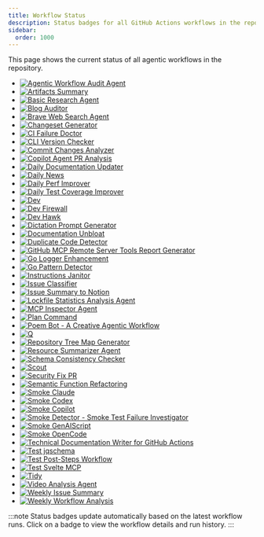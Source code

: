 ```yaml
---
title: Workflow Status
description: Status badges for all GitHub Actions workflows in the repository.
sidebar:
  order: 1000
---
```


This page shows the current status of all agentic workflows in the repository.

- [![Agentic Workflow Audit Agent](https://github.com/githubnext/gh-aw/actions/workflows/audit-workflows.lock.yml/badge.svg)](https://github.com/githubnext/gh-aw/actions/workflows/audit-workflows.lock.yml)
- [![Artifacts Summary](https://github.com/githubnext/gh-aw/actions/workflows/artifacts-summary.lock.yml/badge.svg)](https://github.com/githubnext/gh-aw/actions/workflows/artifacts-summary.lock.yml)
- [![Basic Research Agent](https://github.com/githubnext/gh-aw/actions/workflows/research.lock.yml/badge.svg)](https://github.com/githubnext/gh-aw/actions/workflows/research.lock.yml)
- [![Blog Auditor](https://github.com/githubnext/gh-aw/actions/workflows/blog-auditor.lock.yml/badge.svg)](https://github.com/githubnext/gh-aw/actions/workflows/blog-auditor.lock.yml)
- [![Brave Web Search Agent](https://github.com/githubnext/gh-aw/actions/workflows/brave.lock.yml/badge.svg)](https://github.com/githubnext/gh-aw/actions/workflows/brave.lock.yml)
- [![Changeset Generator](https://github.com/githubnext/gh-aw/actions/workflows/changeset-generator.lock.yml/badge.svg)](https://github.com/githubnext/gh-aw/actions/workflows/changeset-generator.lock.yml)
- [![CI Failure Doctor](https://github.com/githubnext/gh-aw/actions/workflows/ci-doctor.lock.yml/badge.svg)](https://github.com/githubnext/gh-aw/actions/workflows/ci-doctor.lock.yml)
- [![CLI Version Checker](https://github.com/githubnext/gh-aw/actions/workflows/cli-version-checker.lock.yml/badge.svg)](https://github.com/githubnext/gh-aw/actions/workflows/cli-version-checker.lock.yml)
- [![Commit Changes Analyzer](https://github.com/githubnext/gh-aw/actions/workflows/commit-changes-analyzer.lock.yml/badge.svg)](https://github.com/githubnext/gh-aw/actions/workflows/commit-changes-analyzer.lock.yml)
- [![Copilot Agent PR Analysis](https://github.com/githubnext/gh-aw/actions/workflows/copilot-agent-analysis.lock.yml/badge.svg)](https://github.com/githubnext/gh-aw/actions/workflows/copilot-agent-analysis.lock.yml)
- [![Daily Documentation Updater](https://github.com/githubnext/gh-aw/actions/workflows/daily-doc-updater.lock.yml/badge.svg)](https://github.com/githubnext/gh-aw/actions/workflows/daily-doc-updater.lock.yml)
- [![Daily News](https://github.com/githubnext/gh-aw/actions/workflows/daily-news.lock.yml/badge.svg)](https://github.com/githubnext/gh-aw/actions/workflows/daily-news.lock.yml)
- [![Daily Perf Improver](https://github.com/githubnext/gh-aw/actions/workflows/daily-perf-improver.lock.yml/badge.svg)](https://github.com/githubnext/gh-aw/actions/workflows/daily-perf-improver.lock.yml)
- [![Daily Test Coverage Improver](https://github.com/githubnext/gh-aw/actions/workflows/daily-test-improver.lock.yml/badge.svg)](https://github.com/githubnext/gh-aw/actions/workflows/daily-test-improver.lock.yml)
- [![Dev](https://github.com/githubnext/gh-aw/actions/workflows/dev.lock.yml/badge.svg)](https://github.com/githubnext/gh-aw/actions/workflows/dev.lock.yml)
- [![Dev Firewall](https://github.com/githubnext/gh-aw/actions/workflows/dev.firewall.lock.yml/badge.svg)](https://github.com/githubnext/gh-aw/actions/workflows/dev.firewall.lock.yml)
- [![Dev Hawk](https://github.com/githubnext/gh-aw/actions/workflows/dev-hawk.lock.yml/badge.svg)](https://github.com/githubnext/gh-aw/actions/workflows/dev-hawk.lock.yml)
- [![Dictation Prompt Generator](https://github.com/githubnext/gh-aw/actions/workflows/dictation-prompt.lock.yml/badge.svg)](https://github.com/githubnext/gh-aw/actions/workflows/dictation-prompt.lock.yml)
- [![Documentation Unbloat](https://github.com/githubnext/gh-aw/actions/workflows/unbloat-docs.lock.yml/badge.svg)](https://github.com/githubnext/gh-aw/actions/workflows/unbloat-docs.lock.yml)
- [![Duplicate Code Detector](https://github.com/githubnext/gh-aw/actions/workflows/duplicate-code-detector.lock.yml/badge.svg)](https://github.com/githubnext/gh-aw/actions/workflows/duplicate-code-detector.lock.yml)
- [![GitHub MCP Remote Server Tools Report Generator](https://github.com/githubnext/gh-aw/actions/workflows/github-mcp-tools-report.lock.yml/badge.svg)](https://github.com/githubnext/gh-aw/actions/workflows/github-mcp-tools-report.lock.yml)
- [![Go Logger Enhancement](https://github.com/githubnext/gh-aw/actions/workflows/go-logger.lock.yml/badge.svg)](https://github.com/githubnext/gh-aw/actions/workflows/go-logger.lock.yml)
- [![Go Pattern Detector](https://github.com/githubnext/gh-aw/actions/workflows/go-pattern-detector.lock.yml/badge.svg)](https://github.com/githubnext/gh-aw/actions/workflows/go-pattern-detector.lock.yml)
- [![Instructions Janitor](https://github.com/githubnext/gh-aw/actions/workflows/instructions-janitor.lock.yml/badge.svg)](https://github.com/githubnext/gh-aw/actions/workflows/instructions-janitor.lock.yml)
- [![Issue Classifier](https://github.com/githubnext/gh-aw/actions/workflows/issue-classifier.lock.yml/badge.svg)](https://github.com/githubnext/gh-aw/actions/workflows/issue-classifier.lock.yml)
- [![Issue Summary to Notion](https://github.com/githubnext/gh-aw/actions/workflows/notion-issue-summary.lock.yml/badge.svg)](https://github.com/githubnext/gh-aw/actions/workflows/notion-issue-summary.lock.yml)
- [![Lockfile Statistics Analysis Agent](https://github.com/githubnext/gh-aw/actions/workflows/lockfile-stats.lock.yml/badge.svg)](https://github.com/githubnext/gh-aw/actions/workflows/lockfile-stats.lock.yml)
- [![MCP Inspector Agent](https://github.com/githubnext/gh-aw/actions/workflows/mcp-inspector.lock.yml/badge.svg)](https://github.com/githubnext/gh-aw/actions/workflows/mcp-inspector.lock.yml)
- [![Plan Command](https://github.com/githubnext/gh-aw/actions/workflows/plan.lock.yml/badge.svg)](https://github.com/githubnext/gh-aw/actions/workflows/plan.lock.yml)
- [![Poem Bot - A Creative Agentic Workflow](https://github.com/githubnext/gh-aw/actions/workflows/poem-bot.lock.yml/badge.svg)](https://github.com/githubnext/gh-aw/actions/workflows/poem-bot.lock.yml)
- [![Q](https://github.com/githubnext/gh-aw/actions/workflows/q.lock.yml/badge.svg)](https://github.com/githubnext/gh-aw/actions/workflows/q.lock.yml)
- [![Repository Tree Map Generator](https://github.com/githubnext/gh-aw/actions/workflows/repo-tree-map.lock.yml/badge.svg)](https://github.com/githubnext/gh-aw/actions/workflows/repo-tree-map.lock.yml)
- [![Resource Summarizer Agent](https://github.com/githubnext/gh-aw/actions/workflows/pdf-summary.lock.yml/badge.svg)](https://github.com/githubnext/gh-aw/actions/workflows/pdf-summary.lock.yml)
- [![Schema Consistency Checker](https://github.com/githubnext/gh-aw/actions/workflows/schema-consistency-checker.lock.yml/badge.svg)](https://github.com/githubnext/gh-aw/actions/workflows/schema-consistency-checker.lock.yml)
- [![Scout](https://github.com/githubnext/gh-aw/actions/workflows/scout.lock.yml/badge.svg)](https://github.com/githubnext/gh-aw/actions/workflows/scout.lock.yml)
- [![Security Fix PR](https://github.com/githubnext/gh-aw/actions/workflows/security-fix-pr.lock.yml/badge.svg)](https://github.com/githubnext/gh-aw/actions/workflows/security-fix-pr.lock.yml)
- [![Semantic Function Refactoring](https://github.com/githubnext/gh-aw/actions/workflows/semantic-function-refactor.lock.yml/badge.svg)](https://github.com/githubnext/gh-aw/actions/workflows/semantic-function-refactor.lock.yml)
- [![Smoke Claude](https://github.com/githubnext/gh-aw/actions/workflows/smoke-claude.lock.yml/badge.svg)](https://github.com/githubnext/gh-aw/actions/workflows/smoke-claude.lock.yml)
- [![Smoke Codex](https://github.com/githubnext/gh-aw/actions/workflows/smoke-codex.lock.yml/badge.svg)](https://github.com/githubnext/gh-aw/actions/workflows/smoke-codex.lock.yml)
- [![Smoke Copilot](https://github.com/githubnext/gh-aw/actions/workflows/smoke-copilot.lock.yml/badge.svg)](https://github.com/githubnext/gh-aw/actions/workflows/smoke-copilot.lock.yml)
- [![Smoke Detector - Smoke Test Failure Investigator](https://github.com/githubnext/gh-aw/actions/workflows/smoke-detector.lock.yml/badge.svg)](https://github.com/githubnext/gh-aw/actions/workflows/smoke-detector.lock.yml)
- [![Smoke GenAIScript](https://github.com/githubnext/gh-aw/actions/workflows/smoke-genaiscript.lock.yml/badge.svg)](https://github.com/githubnext/gh-aw/actions/workflows/smoke-genaiscript.lock.yml)
- [![Smoke OpenCode](https://github.com/githubnext/gh-aw/actions/workflows/smoke-opencode.lock.yml/badge.svg)](https://github.com/githubnext/gh-aw/actions/workflows/smoke-opencode.lock.yml)
- [![Technical Documentation Writer for GitHub Actions](https://github.com/githubnext/gh-aw/actions/workflows/technical-doc-writer.lock.yml/badge.svg)](https://github.com/githubnext/gh-aw/actions/workflows/technical-doc-writer.lock.yml)
- [![Test jqschema](https://github.com/githubnext/gh-aw/actions/workflows/test-jqschema.lock.yml/badge.svg)](https://github.com/githubnext/gh-aw/actions/workflows/test-jqschema.lock.yml)
- [![Test Post-Steps Workflow](https://github.com/githubnext/gh-aw/actions/workflows/test-post-steps.lock.yml/badge.svg)](https://github.com/githubnext/gh-aw/actions/workflows/test-post-steps.lock.yml)
- [![Test Svelte MCP](https://github.com/githubnext/gh-aw/actions/workflows/test-svelte.lock.yml/badge.svg)](https://github.com/githubnext/gh-aw/actions/workflows/test-svelte.lock.yml)
- [![Tidy](https://github.com/githubnext/gh-aw/actions/workflows/tidy.lock.yml/badge.svg)](https://github.com/githubnext/gh-aw/actions/workflows/tidy.lock.yml)
- [![Video Analysis Agent](https://github.com/githubnext/gh-aw/actions/workflows/video-analyzer.lock.yml/badge.svg)](https://github.com/githubnext/gh-aw/actions/workflows/video-analyzer.lock.yml)
- [![Weekly Issue Summary](https://github.com/githubnext/gh-aw/actions/workflows/weekly-issue-summary.lock.yml/badge.svg)](https://github.com/githubnext/gh-aw/actions/workflows/weekly-issue-summary.lock.yml)
- [![Weekly Workflow Analysis](https://github.com/githubnext/gh-aw/actions/workflows/example-workflow-analyzer.lock.yml/badge.svg)](https://github.com/githubnext/gh-aw/actions/workflows/example-workflow-analyzer.lock.yml)

:::note
Status badges update automatically based on the latest workflow runs. Click on a badge to view the workflow details and run history.
:::
